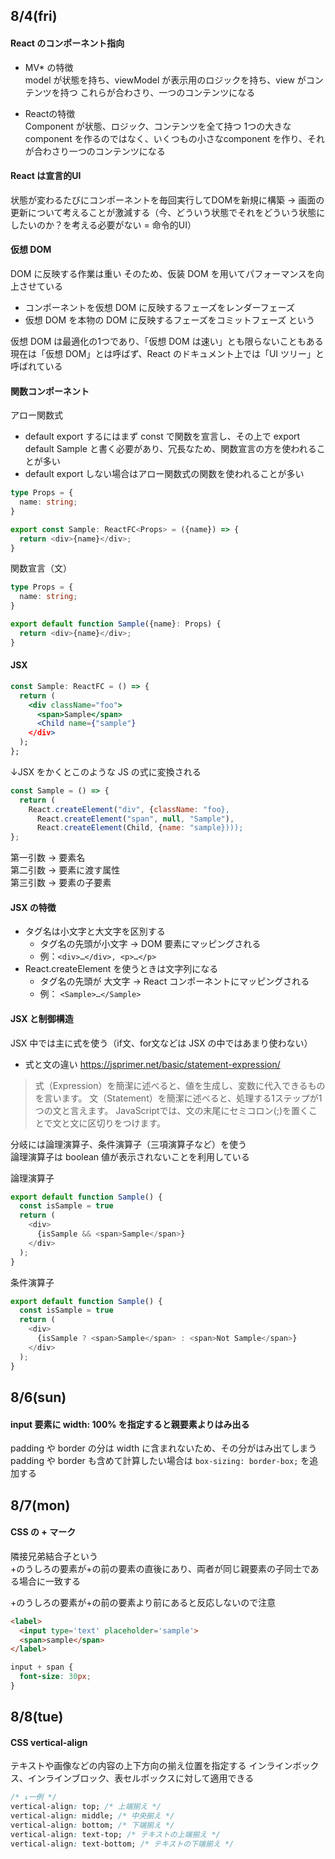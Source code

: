 ## 8/4(fri)

#### React のコンポーネント指向
* MV* の特徴<br>
model が状態を持ち、viewModel が表示用のロジックを持ち、view がコンテンツを持つ
これらが合わさり、一つのコンテンツになる

* Reactの特徴<br>
Component が状態、ロジック、コンテンツを全て持つ
1つの大きな component を作るのではなく、いくつもの小さなcomponent を作り、それが合わさり一つのコンテンツになる

#### React は宣言的UI
状態が変わるたびにコンポーネントを毎回実行してDOMを新規に構築 -> 画面の更新について考えることが激減する（今、どういう状態でそれをどういう状態にしたいのか？を考える必要がない = 命令的UI）

#### 仮想 DOM
DOM に反映する作業は重い
そのため、仮装 DOM を用いてパフォーマンスを向上させている
* コンポーネントを仮想 DOM に反映するフェーズをレンダーフェーズ
* 仮想 DOM を本物の DOM に反映するフェーズをコミットフェーズ
という

仮想 DOM は最適化の1つであり、「仮想 DOM は速い」とも限らないこともある
現在は「仮想 DOM」とは呼ばず、React のドキュメント上では「UI ツリー」と呼ばれている

#### 関数コンポーネント
アロー関数式
* default export するにはまず const で関数を宣言し、その上で export default Sample と書く必要があり、冗長なため、関数宣言の方を使われることが多い
* default export しない場合はアロー関数式の関数を使われることが多い
```ts
type Props = {
  name: string;
}

export const Sample: ReactFC<Props> = ({name}) => {
  return <div>{name}</div>;
}
```

関数宣言（文）
```ts
type Props = {
  name: string;
}

export default function Sample({name}: Props) {
  return <div>{name}</div>;
}
```

#### JSX
```jsx
const Sample: ReactFC = () => {
  return (
    <div className="foo">
      <span>Sample</span>
      <Child name={"sample"}
    </div>
  );
};
```
↓JSX をかくとこのような JS の式に変換される
```js
const Sample = () => {
  return (
    React.createElement("div", {className: "foo},
      React.createElement("span", null, "Sample"),
      React.createElement(Child, {name: "sample})));
};
```
第一引数 -> 要素名<br>
第二引数 -> 要素に渡す属性<br>
第三引数 -> 要素の子要素

#### JSX の特徴
* タグ名は小文字と大文字を区別する
  * タグ名の先頭が小文字 -> DOM 要素にマッピングされる<br>
  * 例：`<div>…</div>, <p>…</p>`<br>
* React.createElement を使うときは文字列になる<br>
  * タグ名の先頭が 大文字 -> React コンポーネントにマッピングされる<br>
  * 例： `<Sample>…</Sample>`
 
#### JSX と制御構造
JSX 中では主に式を使う（if文、for文などは JSX の中ではあまり使わない）<br>
* 式と文の違い
https://jsprimer.net/basic/statement-expression/
>式（Expression）を簡潔に述べると、値を生成し、変数に代入できるものを言います。
文（Statement）を簡潔に述べると、処理する1ステップが1つの文と言えます。 JavaScriptでは、文の末尾にセミコロン(;)を置くことで文と文に区切りをつけます。

分岐には論理演算子、条件演算子（三項演算子など）を使う<br>
論理演算子は boolean 値が表示されないことを利用している

論理演算子
```js
export default function Sample() {
  const isSample = true
  return (
    <div>
      {isSample && <span>Sample</span>}
    </div>
  );
}
```

条件演算子
```js
export default function Sample() {
  const isSample = true
  return (
    <div>
      {isSample ? <span>Sample</span> : <span>Not Sample</span>}
    </div>
  );
}
```

## 8/6(sun)

#### input 要素に width: 100% を指定すると親要素よりはみ出る
padding や border の分は width に含まれないため、その分がはみ出てしまう<br>
padding や border も含めて計算したい場合は `box-sizing: border-box;` を追加する


## 8/7(mon)

#### CSS の + マーク
隣接兄弟結合子という<br>
+のうしろの要素が+の前の要素の直後にあり、両者が同じ親要素の子同士である場合に一致する

+のうしろの要素が+の前の要素より前にあると反応しないので注意

```html
<label>
  <input type='text' placeholder='sample'>
  <span>sample</span>
</label>
```
```css
input + span {
  font-size: 30px;
}
```

## 8/8(tue)

#### CSS vertical-align
テキストや画像などの内容の上下方向の揃え位置を指定する
インラインボックス、インラインブロック、表セルボックスに対して適用できる
```css
/* ↓一例 */
vertical-align: top; /* 上端揃え */
vertical-align: middle; /* 中央揃え */
vertical-align: bottom; /* 下端揃え */
vertical-align: text-top; /* テキストの上端揃え */
vertical-align: text-bottom; /* テキストの下端揃え */
```
